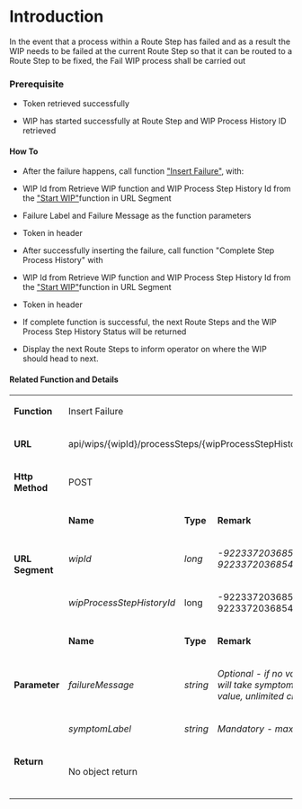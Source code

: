 # Introduction

In the event that a process within a Route Step has failed and as a result the WIP needs to be failed at the current Route Step so that it can be routed to a Route Step to be fixed, the Fail WIP process shall be carried out


### Prerequisite



- Token retrieved successfully

- WIP has started successfully at Route Step and WIP Process History ID retrieved


#### How To



- After the failure happens, call function
["Insert Failure"](iFactory-JGP-MES/iFactory-JGP-MES-Home/iFactory-JGP-MS/CONTENT/StackTest-Gateway-API/Fail-WIP.md), with:

- WIP Id from Retrieve WIP function and WIP Process Step History Id from the
["Start WIP"](iFactory-JGP-MES/iFactory-JGP-MES-Home/iFactory-JGP-MS/CONTENT/StackTest-Gateway-API/Fail-WIP.md)function in URL Segment

- Failure Label and Failure Message as the function parameters

- Token in header

- After successfully inserting the failure, call function "Complete Step Process History" with


- WIP Id from Retrieve WIP function and WIP Process Step History Id from the
["Start WIP"](iFactory-JGP-MES/iFactory-JGP-MES-Home/iFactory-JGP-MS/CONTENT/StackTest-Gateway-API/Fail-WIP.md)function in URL Segment
- Token in header

- If complete function is successful, the next Route Steps and the WIP Process Step History Status will be returned

- Display the next Route Steps to inform operator on where the WIP should head to next.


#### Related Function and Details


<table class="confluenceTable"><tbody><tr><td class="confluenceTd"><p><strong>Function</strong></p></td><td colspan="3" class="confluenceTd"><p><span class="confluence-anchor-link" id="FailWIP-funcInsertFailure"></span>Insert Failure</p></td></tr><tr><td class="confluenceTd"><p><strong>URL</strong></p></td><td colspan="3" class="confluenceTd"><p>api/wips/{wipId}/processSteps/{wipProcessStepHistoryId}/symptoms</p></td></tr><tr><td class="confluenceTd"><p><strong>Http Method</strong></p></td><td colspan="3" class="confluenceTd"><p>POST</p></td></tr><tr><td rowspan="3" class="confluenceTd"><p><strong>URL Segment</strong></p></td><td class="confluenceTd"><p><strong>Name</strong></p></td><td class="confluenceTd"><p><strong>Type</strong></p></td><td class="confluenceTd"><p><strong>Remark</strong></p></td></tr><tr><td class="confluenceTd"><p><em>wipId</em></p></td><td class="confluenceTd"><p><em>long</em></p></td><td class="confluenceTd"><p><em>-9223372036854775808 to 9223372036854775807</em></p></td></tr><tr><td class="confluenceTd"><p><em>wipProcessStepHistoryId</em></p></td><td class="confluenceTd"><p>long</p></td><td class="confluenceTd"><p>-9223372036854775808 to 9223372036854775807</p></td></tr><tr><td rowspan="3" class="confluenceTd"><p><strong>Parameter</strong></p></td><td class="confluenceTd"><p><strong>Name</strong></p></td><td class="confluenceTd"><p><strong>Type</strong></p></td><td class="confluenceTd"><p><strong>Remark</strong></p></td></tr><tr><td class="confluenceTd"><p><em>failureMessage</em></p></td><td class="confluenceTd"><p><em>string</em></p></td><td class="confluenceTd"><p><em>Optional - if no value provided, will take symptom label as default value, unlimited characters </em></p></td></tr><tr><td class="confluenceTd"><p><em>symptomLabel</em></p></td><td class="confluenceTd"><p><em>string</em></p></td><td class="confluenceTd"><p><em>Mandatory - max 100 characters</em></p></td></tr><tr><td class="confluenceTd"><p><strong>Return</strong></p><p><em> </em></p></td><td colspan="3" class="confluenceTd"><p>No object return</p></td></tr></tbody></table>

